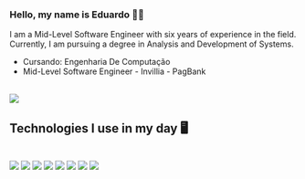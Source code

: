 ### Hello, my name is Eduardo 🖖🏻
<p>
I am a Mid-Level Software Engineer with six years of experience in the field. Currently, I am pursuing a degree in Analysis and Development of Systems.
  
</p>

<ul>
  <li>Cursando: Engenharia De Computação</li>
  <li>Mid-Level Software Engineer - Invillia - PagBank</li>
</ul>


<div style="display: inline-block"><br />
     <a href="https://www.linkedin.com/in/eduardo-silva-537963160/" target="_blank">
       <img align="center" src="https://img.shields.io/badge/LinkedIn-0077B5?style=for-the-badge&logo=linkedin&logoColor=white" />
     </a> 
</div>



## Technologies I use in my day 🖥️
<div style="display: inline-block"><br />
  <img align="center" src="https://img.shields.io/badge/Java-ED8B00?style=for-the-badge&logo=openjdk&logoColor=white" />

  <img align="center" src="https://img.shields.io/badge/Spring-6DB33F?style=for-the-badge&logo=spring&logoColor=white" />
  <img align="center" src="https://img.shields.io/badge/MySQL-005C84?style=for-the-badge&logo=mysql&logoColor=white" />
    <img align="center" src="https://img.shields.io/badge/JavaScript-323330?style=for-the-badge&logo=javascript&logoColor=F7DF1E" />
     <img align="center" src="https://img.shields.io/badge/React-20232A?style=for-the-badge&logo=react&logoColor=61DAF" />
      <img align="center" src="https://img.shields.io/badge/Jest-323330?style=for-the-badge&logo=Jest&logoColor=white" />
     <img align="center" src="https://img.shields.io/badge/Jenkins-D24939?style=for-the-badge&logo=Jenkins&logoColor=white" />
     <img align="center" src="https://img.shields.io/badge/GIT-E44C30?style=for-the-badge&logo=git&logoColor=white" />
</div>



